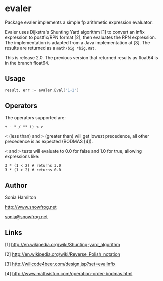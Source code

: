 evaler
======

Package evaler implements a simple fp arithmetic expression evaluator.

Evaler uses Dijkstra's Shunting Yard algorithm [1] to convert an infix
expression to postfix/RPN format [2], then evaluates the RPN expression. The
implementation is adapted from a Java implementation at [3]. The results are
returned as a `math/big *big.Rat`.

This is release 2.0. The previous version that returned results as float64
is in the branch float64.

Usage
-----

```go
result, err := evaler.Eval("1+2")
```

Operators
---------

The operators supported are:

```+ - * / ** () < >```

< (less than) and > (greater than) will get lowest precedence, all
other precedence is as expected (BODMAS [4]).

< and > tests will evaluate to 0.0 for false and 1.0 for true, allowing
expressions like:

```
3 * (1 < 2) # returns 3.0
3 * (1 > 2) # returns 0.0
```

Author
------

Sonia Hamilton

http://www.snowfrog.net

sonia@snowfrog.net

Links
-----

[1] http://en.wikipedia.org/wiki/Shunting-yard_algorithm

[2] http://en.wikipedia.org/wiki/Reverse_Polish_notation

[3] http://willcode4beer.com/design.jsp?set=evalInfix

[4] http://www.mathsisfun.com/operation-order-bodmas.html


